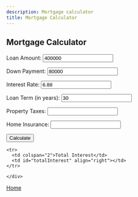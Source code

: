 ```yaml
---
description: Mortgage calculator
title: Mortgage Calculator
---
```

<html>
<script src="{{ base.url | prepend: site.url }}/assets/js/mortgage.js"></script>
<script src="{{ base.url | prepend: site.url }}/assets/js/advertisement.js" defer></script>
<link id="stylesheet" rel="stylesheet" type="text/css" href="https://www.passivecash.xyz/assets/css/mortgage.css" />

<h2>Mortgage Calculator</h2>
<h4 id="advertisement"></h4>
<div class="mortgage">
<p>
<label>Loan Amount:</label>
    <input value="400000" type="number" id="loanAmount" /></p><p>
    <label>Down Payment:</label>
    <input value="80000" type="number" id="downPayment" /></p><p>
    <label>Interest Rate:</label>
    <input value="6.88" type="number" id="interestRate" /></p><p>
    <label>Loan Term (in years):</label>
    <input value="30" type="number" id="loanTerm" /></p><p>
    <label>Property Taxes:</label>
    <input type="number" id="propertyTaxes" /></p><p>
    <label>Home Insurance:</label>
    <input type="number" id="homeInsurance" /></p><p>
    <button onclick="calculateMortgage()">Calculate</button></p>
    </div>
    <div id="errorMessages"></div>
    <div class="result">
    
   <table id="resultTable" style="display: none">
  <tbody>
    <tr>
      <td>&nbsp;</td>
      <td align="right"><b>Monthly</b></td>
      <td align="right"><b>Total</b></td>
    </tr>
    <tr>
      <td>Mortgage Payment</td>
      <td align="right" id="monthlyPaymentBeforeTaxInsurance"></td>
      <td align="right" id ="total360Payments"></td>
    </tr>
    <tr>
      <td>Property Tax</td>
      <td align="right" id="propertyTaxesMonthly"></td>
      <td id="ptt" align="right"></td>
    </tr>
    <tr>
      <td>Home Insurance</td>
      <td align="right" id="homeInsuranceMonthly"></td>
      <td id="hit" align="right"></td>
    </tr>
    <tr>
      <td>Total Out-of-Pocket</td>
      <td align="right" id="monthlyPayment"></td>
      <td align="right" id="totalPayment"></td>
    </tr>
    <tr>
      <td colspan="3">&nbsp;</td>
    </tr>
    <tr >
      <td colspan="2"><b>House Price</b></td>
      <td id="housePrice" align="right"></td>
    </tr>
    <tr>
      <td colspan="2">Loan Amount</td>
      <td id="la" align="right"></td>
    </tr>
    <tr>
      <td colspan="2">Down Payment</td>
      <td id="dp" align="right"></td>
    </tr>
  
    <tr>
      <td colspan="2">Total Interest</td>
      <td id="totalInterest" align="right"></td>
    </tr>
  
  </tbody>
</table>
    
    
    </div>

<p><a href="https://www.passivecash.xyz/">Home</a></p>
    </html>
